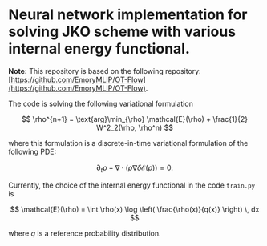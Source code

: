 # Neural network implementation for solving JKO scheme with various internal energy functional.

**Note:** This repository is based on the following repository: [https://github.com/EmoryMLIP/OT-Flow](https://github.com/EmoryMLIP/OT-Flow).

The code is solving the following variational formulation

$$
    \rho^{n+1} = \text{arg}\min_{\rho} \mathcal{E}(\rho) + \frac{1}{2} W^2_2(\rho, \rho^n)
$$

where this formulation is a discrete-in-time variational formulation of the following PDE:

$$
    \partial_t \rho - \nabla \cdot (\rho \nabla \delta \mathcal{E}(\rho)) = 0.
$$

Currently, the choice of the internal energy functional in the code `train.py` is

$$
    \mathcal{E}(\rho) = \int \rho(x) \log \left( \frac{\rho(x)}{q(x)} \right) \, dx
$$

where $q$ is a reference probability distribution.